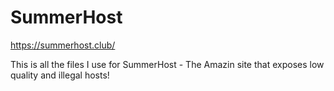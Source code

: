 # SummerHost
https://summerhost.club/

This is all the files I use for SummerHost - The Amazin site that exposes low quality and illegal hosts!
